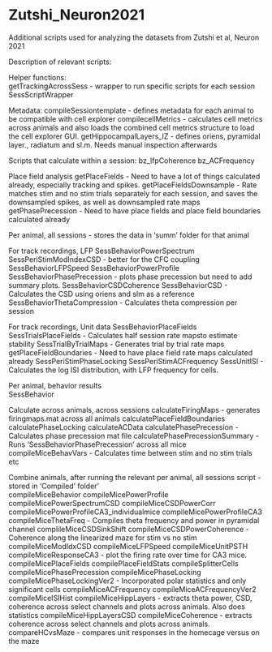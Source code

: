 # Zutshi_Neuron2021
Additional scripts used for analyzing the datasets from Zutshi et al, Neuron 2021

Description of relevant scripts:

Helper functions:		
  getTrackingAcrossSess - wrapper to run specific scripts for each session
  SessScriptWrapper	

Metadata:
  compileSessiontemplate - defines metadata for each animal to be compatible with cell explorer
  compilecellMetrics - calculates cell metrics across animals and also loads the combined cell metrics structure to load the cell explorer GUI.
  getHippocampalLayers_IZ - defines oriens, pyramidal layer., radiatum and sl.m. Needs manual inspection afterwards

Scripts that calculate within a session:
  bz_lfpCoherence
  bz_ACFrequency

Place field analysis
  getPlaceFields - Need to have a lot of things calculated already, especially tracking and spikes. 
  getPlaceFieldsDownsample - Rate matches stim and no stim trials separately for each session, and saves the downsampled spikes, as well as downsampled rate maps
  getPhasePrecession - Need to have place fields and place field boundaries calculated already	

Per animal, all sessions - stores the data in ‘summ’ folder for that animal

   For track recordings, LFP
	    SessBehaviorPowerSpectrum
      SessPeriStimModIndexCSD - better for the CFC coupling
      SessBehaviorLFPSpeed
      SessBehaviorPowerProfile
      SessBehaviorPhasePrecession - plots phase precession but need to add summary plots.
      SessBehaviorCSDCoherence
      SessBehaviorCSD - Calculates the CSD using oriens and slm as a reference
      SessBehaviorThetaCompression - Calculates theta compression per session
      
  For track recordings, Unit data
      SessBehaviorPlaceFields
      SessTrialsPlaceFields - Calculates half session rate mapsto estimate stability
      SessTrialByTrialMaps - Generates trial by trial rate maps
      getPlaceFieldBoundaries - Need to have place field rate maps calculated already
		  SessPeriStimPhaseLocking
      SessPeriStimACFrequency
      SessUnitISI - Calculates the log ISI distribution, with LFP frequency for cells.

Per animal, behavior results		
		SessBehavior

Calculate across animals, across sessions
	calculateFiringMaps - generates firingmaps.mat across all animals
  calculatePlaceFieldBoundaries
  calculatePhaseLocking
  calculateACData
  calculatePhasePrecession - Calculates phase precession mat file
  calculatePhasePrecessionSummary - Runs ‘SessBehaviorPhasePrecession’ across all mice
  compileMiceBehavVars - Calculates time between stim and no stim trials etc

Combine animals, after running the relevant per animal, all sessions script - stored in ‘Compiled’ folder’ 		
	compileMiceBehavior
	compileMicePowerProfile
  	compileMicePowerSpectrumCSD
  	compileMiceCSDPowerCorr
  	compileMicePowerProfileCA3_individualmice
  	compileMicePowerProfileCA3
  	compileMiceThetaFreq - Compiles theta frequency and power in pyramidal  channel
  	complileMiceCSDSinkShift
  	compileMiceCSDPowerCoherence - Coherence along the linearized maze for stim vs no stim
  	compileMiceModIdxCSD
  	compileMiceLFPSpeed
  	compileMiceUnitPSTH
  	compileMiceResponseCA3 - plot the firing rate over time for CA3 mice.
  	compileMicePlaceFields 
  	compilePlaceFieldStats
  	compileSplitterCells
  	compileMicePhasePrecession
  	compileMicePhaseLocking
  	compileMicePhaseLockingVer2 - Incorporated polar statistics and only significant cells
  	compileMiceACFrequency
  	compileMiceACFrequencyVer2
  	compileMiceISIHist
  	compileMiceHippLayers - extracts theta power, CSD, coherence across select channels and plots across animals. Also does statistics
  	compileMiceHippLayersCSD
  	compileMiceCoherence - extracts coherence across select channels and plots across animals. 
  	compareHCvsMaze - compares unit responses in the homecage versus on the maze


